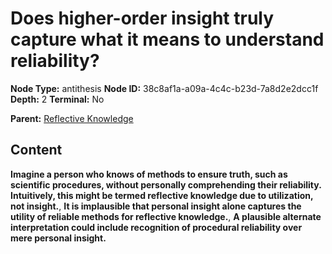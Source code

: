 # Does higher-order insight truly capture what it means to understand reliability?

**Node Type:** antithesis
**Node ID:** 38c8af1a-a09a-4c4c-b23d-7a8d2e2dcc1f
**Depth:** 2
**Terminal:** No

**Parent:** [Reflective Knowledge](reflective-knowledge.md)

## Content

**Imagine a person who knows of methods to ensure truth, such as scientific procedures, without personally comprehending their reliability. Intuitively, this might be termed reflective knowledge due to utilization, not insight.**, **It is implausible that personal insight alone captures the utility of reliable methods for reflective knowledge.**, **A plausible alternate interpretation could include recognition of procedural reliability over mere personal insight.**
